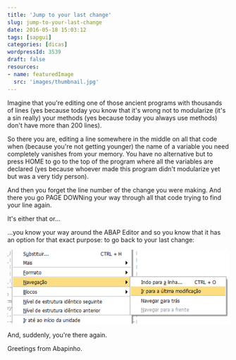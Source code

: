 ```yaml
---
title: 'Jump to your last change'
slug: jump-to-your-last-change
date: 2016-05-18 15:03:12
tags: [sapgui]
categories: [dicas]
wordpressId: 3539
draft: false
resources:
- name: featuredImage
  src: 'images/thumbnail.jpg'
---
```

Imagine that you're editing one of those ancient programs with thousands of lines (yes because today you know that it's wrong not to modularize (it's a sin really) your methods (yes because today you always use methods) don't have more than 200 lines).

So there you are, editing a line somewhere in the middle on all that code when (because you're not getting younger) the name of a variable you need completely vanishes from your memory. You have no alternative but to press HOME to go to the top of the program where all the variables are declared (yes because whoever made this program didn't modularize yet but was a very tidy person).

And then you forget the line number of the change you were making. And there you go PAGE DOWNing your way through all that code trying to find your line again.

It's either that or...

<!--more-->

...you know your way around the ABAP Editor and so you know that it has an option for that exact purpose: to go back to your last change:

[![navegacao_ultima_alteracao][1]][1]

And, suddenly, you're there again.

Greetings from Abapinho.

   [1]: images/navegacao_ultima_alteracao.png
